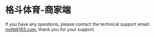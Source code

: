 # 格斗体育-商家端



If you have any questions, please contact the technical support email: rivitt@163.com, thank you for your support.
